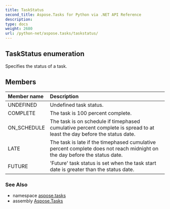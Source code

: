 ```yaml
---
title: TaskStatus
second_title: Aspose.Tasks for Python via .NET API Reference
description: 
type: docs
weight: 2680
url: /python-net/aspose.tasks/taskstatus/
---
```


## TaskStatus enumeration

Specifies the status of a task.

## Members
| Member name | Description |
| :- | :- |
|UNDEFINED|Undefined task status.|
|COMPLETE|The task is 100 percent complete.|
|ON_SCHEDULE|The task is on schedule if timephased cumulative percent complete is spread to at least the day before the status date.|
|LATE|The task is late if the timephased cumulative percent complete does not reach midnight on the day before the status date.|
|FUTURE|'Future' task status is set when the task start date is greater than the status date.|

### See Also

* namespace [aspose.tasks](/tasks/python-net/aspose.tasks/)
* assembly [Aspose.Tasks](/tasks/python-net/)

